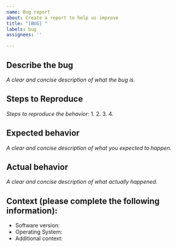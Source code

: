 ```yaml
---
name: Bug report
about: Create a report to help us improve
title: "[BUG] "
labels: bug
assignees: ''

---
```


## Describe the bug
_A clear and concise description of what the bug is._

## Steps to Reproduce
_Steps to reproduce the behavior:_
1. 
2. 
3. 
4. 

## Expected behavior
_A clear and concise description of what you expected to happen._

## Actual behavior
_A clear and concise description of what actually happened._

## Context (please complete the following information):
- Software version: 
- Operating System: 
- Additional context:
